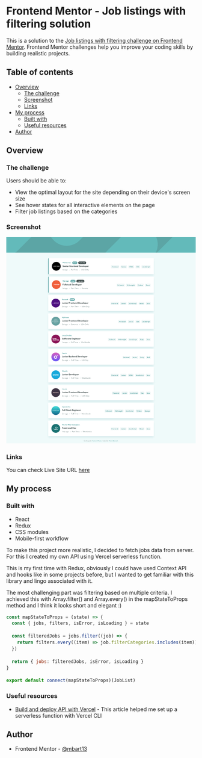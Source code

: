 # Frontend Mentor - Job listings with filtering solution

This is a solution to the [Job listings with filtering challenge on Frontend Mentor](https://www.frontendmentor.io/challenges/job-listings-with-filtering-ivstIPCt). Frontend Mentor challenges help you improve your coding skills by building realistic projects.

## Table of contents

- [Overview](#overview)
  - [The challenge](#the-challenge)
  - [Screenshot](#screenshot)
  - [Links](#links)
- [My process](#my-process)
  - [Built with](#built-with)
  - [Useful resources](#useful-resources)
- [Author](#author)

## Overview

### The challenge

Users should be able to:

- View the optimal layout for the site depending on their device's screen size
- See hover states for all interactive elements on the page
- Filter job listings based on the categories

### Screenshot

![](./screenshot.png)


### Links

You can check Live Site URL [here](https://static-job-listings-mbart13.vercel.app/)

## My process

### Built with

- React
- Redux
- CSS modules
- Mobile-first workflow

To make this project more realistic, I decided to fetch jobs data from server. For this I created my own API using Vercel serverless function.

This is my first time with Redux, obviously I could have used Context API and hooks like in some projects before, but I wanted to get familiar with this library and lingo associated with it.

The most challenging part was filtering based on multiple criteria. I achieved this with Array.filter() and Array.every() in the mapStateToProps method and I think it looks short and elegant :)

```js
const mapStateToProps = (state) => {
  const { jobs, filters, isError, isLoading } = state

  const filteredJobs = jobs.filter((job) => {
    return filters.every((item) => job.filterCategories.includes(item))
  })

  return { jobs: filteredJobs, isError, isLoading }
}

export default connect(mapStateToProps)(JobList)
```

### Useful resources

- [Build and deploy API with Vercel](https://frontend-devops.com/blog/build-deploy-a-vercel-api) - This article helped me set up a serverless function with Vercel CLI


## Author

- Frontend Mentor - [@mbart13](https://www.frontendmentor.io/profile/mbart13)

